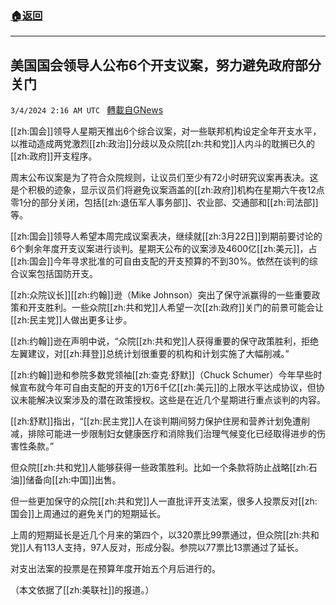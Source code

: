 ###  [:house:返回](README.md)
---


## 美国国会领导人公布6个开支议案，努力避免政府部分关门
`3/4/2024 2:16 AM UTC ` [轉載自GNews](https://gnews.org/articles/2362047)

[[zh:国会]]领导人星期天推出6个综合议案，对一些联邦机构设定全年开支水平，以推动造成两党激烈[[zh:政治]]分歧以及众院[[zh:共和党]]人内斗的耽搁已久的[[zh:政府]]开支程序。

周末公布议案是为了符合众院规则，让议员们至少有72小时研究议案再表决。这是个积极的迹象，显示议员们将避免议案涵盖的[[zh:政府]]机构在星期六午夜12点零1分的部分关闭，包括[[zh:退伍军人事务部]]、农业部、交通部和[[zh:司法部]]等。

[[zh:国会]]领导人希望本周完成议案表决，继续就[[zh:3月22日]]到期前要讨论的6个剩余年度开支议案进行谈判。星期天公布的议案涉及4600亿[[zh:美元]]，占[[zh:国会]]今年寻求批准的可自由支配的开支预算的不到30%。依然在谈判的综合议案包括国防开支。

[[zh:众院议长]][[zh:约翰]]逊（Mike Johnson）突出了保守派赢得的一些重要政策和开支胜利。一些众院[[zh:共和党]]人希望一次[[zh:政府]]关门的前景可能会让[[zh:民主党]]人做出更多让步。

[[zh:约翰]]逊在声明中说，“众院[[zh:共和党]]人获得重要的保守政策胜利，拒绝左翼建议，对[[zh:拜登]]总统计划很重要的机构和计划实施了大幅削减。”

[[zh:约翰]]逊和参院多数党领袖[[zh:查克·舒默]]（Chuck Schumer）今年早些时候宣布就今年可自由支配的开支的1万6千亿[[zh:美元]]的上限水平达成协议，但协议未能解决议案涉及的潜在政策授权。这些是在近几个星期进行重点谈判的内容。

[[zh:舒默]]指出，“[[zh:民主党]]人在谈判期间努力保护住房和营养计划免遭削减，排除可能进一步限制妇女健康医疗和消除我们治理气候变化已经取得进步的伤害性条款。”

但众院[[zh:共和党]]人能够获得一些政策胜利。比如一个条款将防止战略[[zh:石油]]储备向[[zh:中国]]出售。

但一些更加保守的众院[[zh:共和党]]人一直批评开支法案，很多人投票反对[[zh:国会]]上周通过的避免关门的短期延长。

上周的短期延长是近几个月来的第四个，以320票比99票通过，但众院[[zh:共和党]]人有113人支持，97人反对，形成分裂。参院以77票比13票通过了延长。

对支出法案的投票是在预算年度开始五个月后进行的。

（本文依据了[[zh:美联社]]的报道。）
